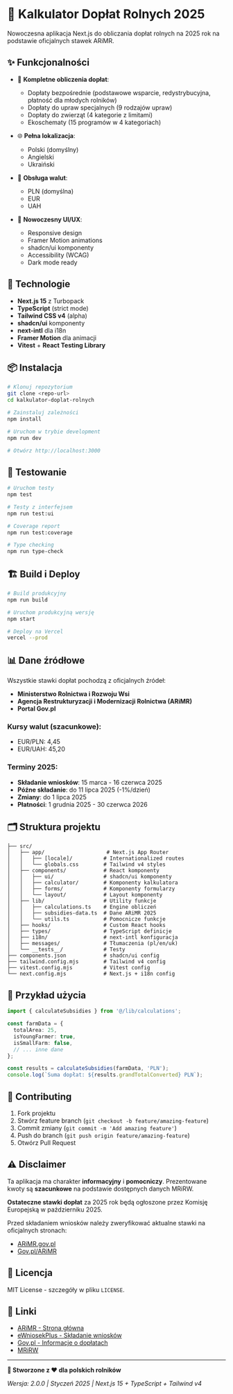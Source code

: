 # 🌾 Kalkulator Dopłat Rolnych 2025

Nowoczesna aplikacja Next.js do obliczania dopłat rolnych na 2025 rok na podstawie oficjalnych stawek ARiMR.

## ✨ Funkcjonalności

- 🧮 **Kompletne obliczenia dopłat**:
  - Dopłaty bezpośrednie (podstawowe wsparcie, redystrybucyjna, płatność dla młodych rolników)
  - Dopłaty do upraw specjalnych (9 rodzajów upraw)
  - Dopłaty do zwierząt (4 kategorie z limitami)
  - Ekoschematy (15 programów w 4 kategoriach)

- 🌐 **Pełna lokalizacja**:
  - Polski (domyślny)
  - Angielski  
  - Ukraiński

- 💱 **Obsługa walut**:
  - PLN (domyślna)
  - EUR
  - UAH

- 📱 **Nowoczesny UI/UX**:
  - Responsive design
  - Framer Motion animations
  - shadcn/ui komponenty
  - Accessibility (WCAG)
  - Dark mode ready

## 🚀 Technologie

- **Next.js 15** z Turbopack
- **TypeScript** (strict mode)
- **Tailwind CSS v4** (alpha)
- **shadcn/ui** komponenty
- **next-intl** dla i18n
- **Framer Motion** dla animacji
- **Vitest** + **React Testing Library**

## 📦 Instalacja

```bash
# Klonuj repozytorium
git clone <repo-url>
cd kalkulator-doplat-rolnych

# Zainstaluj zależności
npm install

# Uruchom w trybie development
npm run dev

# Otwórz http://localhost:3000
```

## 🧪 Testowanie

```bash
# Uruchom testy
npm test

# Testy z interfejsem
npm run test:ui

# Coverage report
npm run test:coverage

# Type checking
npm run type-check
```

## 🏗️ Build i Deploy

```bash
# Build produkcyjny
npm run build

# Uruchom produkcyjną wersję
npm start

# Deploy na Vercel
vercel --prod
```

## 📊 Dane źródłowe

Wszystkie stawki dopłat pochodzą z oficjalnych źródeł:
- **Ministerstwo Rolnictwa i Rozwoju Wsi**
- **Agencja Restrukturyzacji i Modernizacji Rolnictwa (ARiMR)**
- **Portal Gov.pl**

### Kursy walut (szacunkowe):
- EUR/PLN: 4,45
- EUR/UAH: 45,20

### Terminy 2025:
- **Składanie wniosków**: 15 marca - 16 czerwca 2025
- **Późne składanie**: do 11 lipca 2025 (-1%/dzień)
- **Zmiany**: do 1 lipca 2025
- **Płatności**: 1 grudnia 2025 - 30 czerwca 2026

## 🗂️ Struktura projektu

```
├── src/
│   ├── app/                    # Next.js App Router
│   │   ├── [locale]/          # Internationalized routes
│   │   └── globals.css        # Tailwind v4 styles
│   ├── components/            # React komponenty
│   │   ├── ui/                # shadcn/ui komponenty
│   │   ├── calculator/        # Komponenty kalkulatora
│   │   ├── forms/             # Komponenty formularzy
│   │   └── layout/            # Layout komponenty
│   ├── lib/                   # Utility funkcje
│   │   ├── calculations.ts    # Engine obliczeń
│   │   ├── subsidies-data.ts  # Dane ARiMR 2025
│   │   └── utils.ts           # Pomocnicze funkcje
│   ├── hooks/                 # Custom React hooks
│   ├── types/                 # TypeScript definicje
│   ├── i18n/                  # next-intl konfiguracja
│   ├── messages/              # Tłumaczenia (pl/en/uk)
│   └── __tests__/             # Testy
├── components.json            # shadcn/ui config
├── tailwind.config.mjs        # Tailwind v4 config
├── vitest.config.mjs          # Vitest config
└── next.config.mjs            # Next.js + i18n config
```

## 🧮 Przykład użycia

```typescript
import { calculateSubsidies } from '@/lib/calculations';

const farmData = {
  totalArea: 25,
  isYoungFarmer: true,
  isSmallFarm: false,
  // ... inne dane
};

const results = calculateSubsidies(farmData, 'PLN');
console.log(`Suma dopłat: ${results.grandTotalConverted} PLN`);
```

## 🤝 Contributing

1. Fork projektu
2. Stwórz feature branch (`git checkout -b feature/amazing-feature`)
3. Commit zmiany (`git commit -m 'Add amazing feature'`)
4. Push do branch (`git push origin feature/amazing-feature`)
5. Otwórz Pull Request

## ⚠️ Disclaimer

Ta aplikacja ma charakter **informacyjny** i **pomocniczy**. Prezentowane kwoty są **szacunkowe** na podstawie dostępnych danych MRiRW. 

**Ostateczne stawki dopłat** za 2025 rok będą ogłoszone przez Komisję Europejską w październiku 2025.

Przed składaniem wniosków należy zweryfikować aktualne stawki na oficjalnych stronach:
- [ARiMR.gov.pl](https://www.arimr.gov.pl)
- [Gov.pl/ARiMR](https://www.gov.pl/web/arimr)

## 📄 Licencja

MIT License - szczegóły w pliku `LICENSE`.

## 🔗 Linki

- [ARiMR - Strona główna](https://www.arimr.gov.pl)
- [eWniosekPlus - Składanie wniosków](https://epue.arimr.gov.pl)
- [Gov.pl - Informacje o dopłatach](https://www.gov.pl/web/arimr)
- [MRiRW](https://www.gov.pl/web/rolnictwo)

---

**🌾 Stworzone z ❤️ dla polskich rolników**

*Wersja: 2.0.0 | Styczeń 2025 | Next.js 15 + TypeScript + Tailwind v4*
